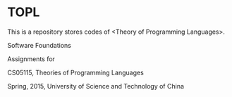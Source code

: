 # TOPL
This is a repository stores codes of &lt;Theory of Programming Languages>.

Software Foundations

Assignments for

CS05115, Theories of Programming Languages

Spring, 2015, University of Science and Technology of China
